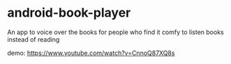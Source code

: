 # android-book-player
An app to voice over the books for people who find it comfy to listen books instead of reading

demo: https://www.youtube.com/watch?v=CnnoQ87XQ8s
